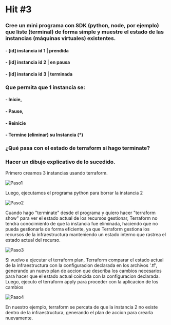 # Hit #3

### Cree un mini programa con SDK (python, node, por ejemplo) que liste (terminal) de forma simple y muestre el estado de las instancias (máquinas virtuales) existentes.

#### - [id] instancia id 1 | prendida
#### - [id] instancia id 2 | en pausa
#### - [id] instancia id 3 | terminada

### Que permita que 1 instancia se:
#### - Inicie, 
#### - Pause, 
#### - Reinicie
#### - Termine (eliminar) su Instancia (*)

### ¿Qué pasa con el estado de terraform si hago terminate?

### Hacer un dibujo explicativo de lo sucedido.

Primero creamos 3 instancias usando terraform.

![Paso1](https://github.com/LucasLatessa/SDyPP-G3/assets/63746351/7ae52f4e-d826-4828-94ee-6f3f640f42d5)

Luego, ejecutamos el programa python para borrar la instancia 2

![Paso2](https://github.com/LucasLatessa/SDyPP-G3/assets/63746351/114a1144-a1fe-4d5a-b97d-f302e29a8aa6)

Cuando hago "terminate" desde el programa y quiero hacer "terraform show" para ver el estado actual de los recursos gestionar, Terraform no tendra conocimiento de que la instancia fue eliminada, haciendo que no pueda gestionarla de forma eficiente, ya que Terraform gestiona los recursos de la infraestructura manteniendo un estado interno que rastrea el estado actual del recurso. 

![Paso3](https://github.com/LucasLatessa/SDyPP-G3/assets/63746351/8d497554-a517-4a00-809f-114b92ef5a1d)

Si vuelvo a ejecutar el terraform plan, Terraform comparar el estado actual de la infraestructura con la configuracion declarada en los archivos '.tf', generando un nuevo plan de accion que describa los cambios necesarios para hacer que el estado actual coincida con la configuracion declarada.
Luego, ejecuto el terraform apply para proceder con la aplicacion de los cambios

![Paso4](https://github.com/LucasLatessa/SDyPP-G3/assets/63746351/08db51ff-837c-41ab-83a3-1c6e3ce09c80)

En nuestro ejemplo, terraform se percata de que la instancia 2 no existe dentro de la infraestructura, generando el plan de accion para crearla nuevamente.


